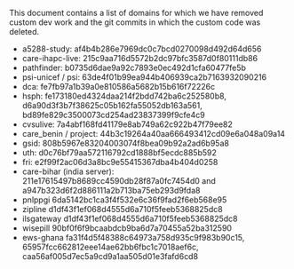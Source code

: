 This document contains a list of domains for which we have removed custom dev work and the git commits
in which the custom code was deleted.


* a5288-study: af4b4b286e7969dc0c7bcd0270098d492d64d656
* care-ihapc-live: 215c9aa716d5572b2dc97bfc3587d0f80111db86
* pathfinder: b0735d6dae9a92c7893e0ec492d1cfa60477fe5b
* psi-unicef / psi: 63de4f01b99ea944b406939ca2b7163932090216
* dca: fe7fb97a1b39a0e810586a5682b15b616f72226c
* hsph: fe173180ed4324daa214f2bdd742ba6c252580b8, d6a90d3f3b7f38625c05b162fa55052db163a561, bd89fe829c3500073cd254ad23837399f9cfe4c9
* cvsulive: 7a4abf168fd41179e8ab749a62c922b47f79ee82
* care_benin / project: 44b3c19264a40aa666493412cd09e6a048a09a14
* gsid: 808b5967e83204003074f8bea09b92a2ad6b95a8
* uth: d0c76bf79aa572116792cd1888bf5ecdc885b592
* fri: e2f99f2ac06d3a8bc9e55415367dba4b404d0258
* care-bihar (india server): 211e17615497b8689cc4590db28f87a0fc7454d0 and a947b323d6f2d886111a2b713ba75eb293d9fda8
* pnlppgi 6da5142bc1ca3f4f532e6c36f9fad2f6eb568e95
* zipline d1df43f1ef068d4555d6a710f5feeb5368825dc8
* ilsgateway d1df43f1ef068d4555d6a710f5feeb5368825dc8
* wisepill 90bf0f6f9bcaabdcb9ba6d7a70455a52ba312590
* ews-ghana fa31f4d5f48388c64973a758d935c9f983b90c15, 65957fcc662812eee14ae62bb6fbc1c7018aef6c, caa56af005d7ec5a9cd9a1aa505d01e3fafd6cd8
